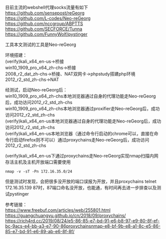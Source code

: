 目前主流的webshell代理socks流量有如下  
https://github.com/sensepost/reGeorg  
https://github.com/L-codes/Neo-reGeorg  
https://github.com/nccgroup/ABPTTS  
https://github.com/SECFORCE/Tunna  
https://github.com/FunnyWolf/pystinger

工具本文测试的工具是Neo-reGeorg

环境搭建：  
(verify)kali_x64_en-us->桥接  
win10_1909_pro_x64_zh-chs->桥接  
2008_r2_dat_zh-chs->桥接、NAT双网卡->phpstudy搭建php环境  
2012_r2_std_zh-chs->NAT

经测试，启动Neo-reGeorg后：  
win10_1909_pro_x64_zh-chs本地浏览器通过自身的代理功能走Neo-reGeorg后，成功访问2012_r2_std_zh-chs  
win10_1909_pro_x64_zh-chs本地浏览器通过proxifier走Neo-reGeorg后，成功访问2012_r2_std_zh-chs  
(verify)kali_x64_en-us本地浏览器通过自身的代理功能走Neo-reGeorg后，成功访问2012_r2_std_zh-chs  
(verify)kali_x64_en-us本地浏览器（通过命令行启动的chrome可以，直接在命令行启动firefox则不可以）通过proxychains走Neo-reGeorg后，成功访问2012_r2_std_zh-chs

(verify)kali_x64_en-us下通过proxychains走Neo-reGeorg实现nmap扫描内网存活主机及主机开放端口需要使用
```
nmap -v -sT -Pn 172.16.35.0/24
```
但是测试时发现，会把很多没开放的端口误报为开放，并且proxychains telnet 172.16.35.139 87时，87端口命名没开放，也能通，有时间再去进一步排查以及测试pystinger

参考链接：  
https://www.freebuf.com/articles/web/255801.html  
https://guangchuangyu.github.io/cn/2018/09/proxychains/  
https://rich4rd.cc/2019/08/24/e5-86-85-e7-bd-91-e6-b8-97-e9-80-8f-ef-bc-9acs-e4-bb-a3-e7-90-86proxychainsnmap-e8-bf-9b-e8-a1-8c-e5-86-85-e7-bd-91-e6-89-ab-e6-8f-8f/

